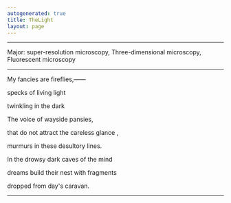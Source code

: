 ```yaml
---
autogenerated: true
title: TheLight
layout: page
---
```


------------------------------------------------------------------------

Major: super-resolution microscopy, Three-dimensional microscopy,
Fluorescent microscopy

------------------------------------------------------------------------

My fancies are fireflies,——

specks of living light

twinkling in the dark

The voice of wayside pansies,

that do not attract the careless glance ,

murmurs in these desultory lines.

In the drowsy dark caves of the mind

dreams build their nest with fragments

dropped from day's caravan.

------------------------------------------------------------------------

